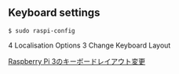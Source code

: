 ## Keyboard settings

```
$ sudo raspi-config
```

4 Localisation Options
3 Change Keyboard Layout

[Raspberry Pi 3のキーボードレイアウト変更](http://itengine.seesaa.net/article/445418538.html)
